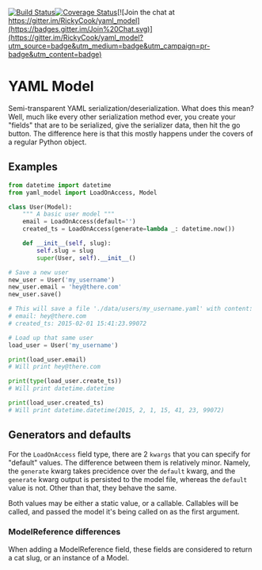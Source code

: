 [![Build Status](https://travis-ci.org/RickyCook/yaml_model.svg)](https://travis-ci.org/RickyCook/yaml_model)[![Coverage Status](https://coveralls.io/repos/RickyCook/yaml_model/badge.svg?branch=master)](https://coveralls.io/r/RickyCook/yaml_model?branch=master)[![Join the chat at https://gitter.im/RickyCook/yaml_model](https://badges.gitter.im/Join%20Chat.svg)](https://gitter.im/RickyCook/yaml_model?utm_source=badge&utm_medium=badge&utm_campaign=pr-badge&utm_content=badge)

# YAML Model
Semi-transparent YAML serialization/deserialization. What does this mean? Well,
much like every other serialization method ever, you create your "fields" that
are to be serialized, give the serializer data, then hit the go button. The
difference here is that this mostly happens under the covers of a regular
Python object.

## Examples
```python
from datetime import datetime
from yaml_model import LoadOnAccess, Model

class User(Model):
    """ A basic user model """
    email = LoadOnAccess(default='')
    created_ts = LoadOnAccess(generate=lambda _: datetime.now())

    def __init__(self, slug):
        self.slug = slug
        super(User, self).__init__()

# Save a new user
new_user = User('my_username')
new_user.email = 'hey@there.com'
new_user.save()

# This will save a file './data/users/my_username.yaml' with content:
# email: hey@there.com
# created_ts: 2015-02-01 15:41:23.99072

# Load up that same user
load_user = User('my_username')

print(load_user.email)
# Will print hey@there.com

print(type(load_user.create_ts))
# Will print datetime.datetime

print(load_user.created_ts)
# Will print datetime.datetime(2015, 2, 1, 15, 41, 23, 99072)
```

## Generators and defaults
For the `LoadOnAccess` field type, there are 2 `kwargs` that you can specify
for "default" values. The difference between them is relatively minor. Namely,
the `generate` kwarg takes precidence over the `default` kwarg, and the
`generate` kwarg output is persisted to the model file, whereas the `default`
value is not. Other than that, they behave the same.

Both values may be either a static value, or a callable. Callables will be
called, and passed the model it's being called on as the first argument.

### ModelReference differences
When adding a ModelReference field, these fields are considered to return
a cat slug, or an instance of a Model.
